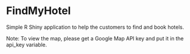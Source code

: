 # FindMyHotel
Simple R Shiny application to help the customers to find and book hotels.

Note:
To view the map, please get a Google Map API key and put it in the api_key variable.
